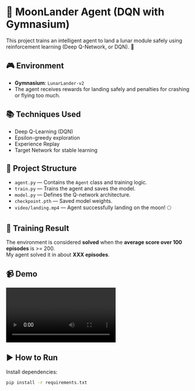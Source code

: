 # 🧠 MoonLander Agent (DQN with Gymnasium)

This project trains an intelligent agent to land a lunar module safely using reinforcement learning (Deep Q-Network, or DQN). 🚀

## 🎮 Environment

- **Gymnasium**: `LunarLander-v2`
- The agent receives rewards for landing safely and penalties for crashing or flying too much.

## 📚 Techniques Used

- Deep Q-Learning (DQN)
- Epsilon-greedy exploration
- Experience Replay
- Target Network for stable learning

## 📂 Project Structure

- `agent.py` — Contains the `Agent` class and training logic.
- `train.py` — Trains the agent and saves the model.
- `model.py` — Defines the Q-network architecture.
- `checkpoint.pth` — Saved model weights.
- `video/landing.mp4` — Agent successfully landing on the moon! 🌕

## 🧪 Training Result

The environment is considered **solved** when the **average score over 100 episodes** is >= 200.  
My agent solved it in about **XXX episodes**.

## 📹 Demo

![Moon Lander Agent Demo](video/landing.mp4)

## ▶️ How to Run

Install dependencies:

```bash
pip install -r requirements.txt
